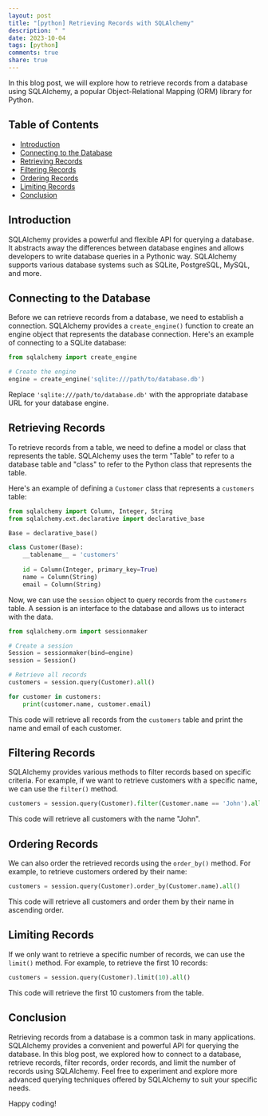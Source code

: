 ```yaml
---
layout: post
title: "[python] Retrieving Records with SQLAlchemy"
description: " "
date: 2023-10-04
tags: [python]
comments: true
share: true
---
```


In this blog post, we will explore how to retrieve records from a database using SQLAlchemy, a popular Object-Relational Mapping (ORM) library for Python.

## Table of Contents

- [Introduction](#introduction)
- [Connecting to the Database](#connecting-to-the-database)
- [Retrieving Records](#retrieving-records)
- [Filtering Records](#filtering-records)
- [Ordering Records](#ordering-records)
- [Limiting Records](#limiting-records)
- [Conclusion](#conclusion)

## Introduction

SQLAlchemy provides a powerful and flexible API for querying a database. It abstracts away the differences between database engines and allows developers to write database queries in a Pythonic way. SQLAlchemy supports various database systems such as SQLite, PostgreSQL, MySQL, and more.

## Connecting to the Database

Before we can retrieve records from a database, we need to establish a connection. SQLAlchemy provides a `create_engine()` function to create an engine object that represents the database connection. Here's an example of connecting to a SQLite database:

```python
from sqlalchemy import create_engine

# Create the engine
engine = create_engine('sqlite:///path/to/database.db')
```

Replace `'sqlite:///path/to/database.db'` with the appropriate database URL for your database engine.

## Retrieving Records

To retrieve records from a table, we need to define a model or class that represents the table. SQLAlchemy uses the term "Table" to refer to a database table and "class" to refer to the Python class that represents the table.

Here's an example of defining a `Customer` class that represents a `customers` table:

```python
from sqlalchemy import Column, Integer, String
from sqlalchemy.ext.declarative import declarative_base

Base = declarative_base()

class Customer(Base):
    __tablename__ = 'customers'
    
    id = Column(Integer, primary_key=True)
    name = Column(String)
    email = Column(String)
```

Now, we can use the `session` object to query records from the `customers` table. A session is an interface to the database and allows us to interact with the data.

```python
from sqlalchemy.orm import sessionmaker

# Create a session
Session = sessionmaker(bind=engine)
session = Session()

# Retrieve all records
customers = session.query(Customer).all()

for customer in customers:
    print(customer.name, customer.email)
```

This code will retrieve all records from the `customers` table and print the name and email of each customer.

## Filtering Records

SQLAlchemy provides various methods to filter records based on specific criteria. For example, if we want to retrieve customers with a specific name, we can use the `filter()` method.

```python
customers = session.query(Customer).filter(Customer.name == 'John').all()
```

This code will retrieve all customers with the name "John".

## Ordering Records

We can also order the retrieved records using the `order_by()` method. For example, to retrieve customers ordered by their name:

```python
customers = session.query(Customer).order_by(Customer.name).all()
```

This code will retrieve all customers and order them by their name in ascending order.

## Limiting Records

If we only want to retrieve a specific number of records, we can use the `limit()` method. For example, to retrieve the first 10 records:

```python
customers = session.query(Customer).limit(10).all()
```

This code will retrieve the first 10 customers from the table.

## Conclusion

Retrieving records from a database is a common task in many applications. SQLAlchemy provides a convenient and powerful API for querying the database. In this blog post, we explored how to connect to a database, retrieve records, filter records, order records, and limit the number of records using SQLAlchemy. Feel free to experiment and explore more advanced querying techniques offered by SQLAlchemy to suit your specific needs.

Happy coding!